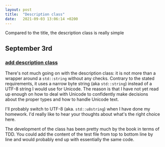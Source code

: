 ```yaml
---
layout: post
title:  "Description class"
date:   2021-09-03 13:06:14 +0200
---
```


Compared to the title, the description class is really simple
<!--more-->

## September 3rd
### [add description class](https://github.com/arnemertz/fix/commit/b756c6ec34aecf0102b21b967e80964452a8de59)

There's not much going on with the description class: it is not more than a wrapper around a `std::string` without any checks. Contrary to the stated requirements, it uses a narrow byte string (aka `std::string`) instead of a UTF-8 string I would use for Unicode. The reason is that I have not yet read up enough on how to deal with Unicode to confidently make decisions about the proper types and how to handle Unicode text.

I'll probably switch to UTF-8 (aka. `std::u8string`) when I have done my homework. I'd really like to hear your thoughts about what's the right choice here.

The development of the class has been pretty much by the book in terms of TDD. You could add the content of the test file from top to bottom line by line and would probably end up with essentially the same code.
